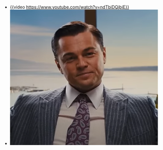 - {{video https://www.youtube.com/watch?v=ndTbiDQjbiE}}
- ![image.png](../assets/image_1757842481023_0.png)